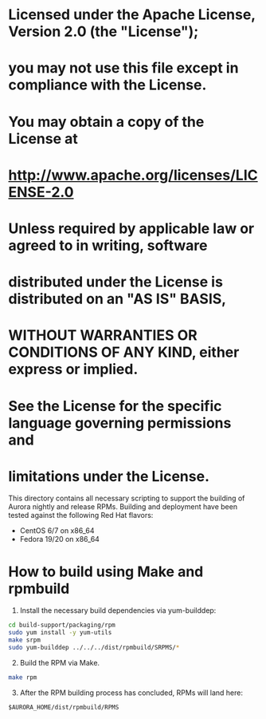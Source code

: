 # Licensed under the Apache License, Version 2.0 (the "License");
# you may not use this file except in compliance with the License.
# You may obtain a copy of the License at
#
#     http://www.apache.org/licenses/LICENSE-2.0
#
# Unless required by applicable law or agreed to in writing, software
# distributed under the License is distributed on an "AS IS" BASIS,
# WITHOUT WARRANTIES OR CONDITIONS OF ANY KIND, either express or implied.
# See the License for the specific language governing permissions and
# limitations under the License.

This directory contains all necessary scripting to support the building of Aurora
nightly and release RPMs.  Building and deployment have been tested against the following
Red Hat flavors:

 * CentOS 6/7 on x86_64
 * Fedora 19/20 on x86_64

How to build using Make and rpmbuild
====================================

1. Install the necessary build dependencies via yum-builddep:

```bash
cd build-support/packaging/rpm
sudo yum install -y yum-utils
make srpm
sudo yum-builddep ../../../dist/rpmbuild/SRPMS/*
```

2. Build the RPM via Make.

```bash
make rpm
```

3. After the RPM building process has concluded, RPMs will land here:

```
$AURORA_HOME/dist/rpmbuild/RPMS
```
